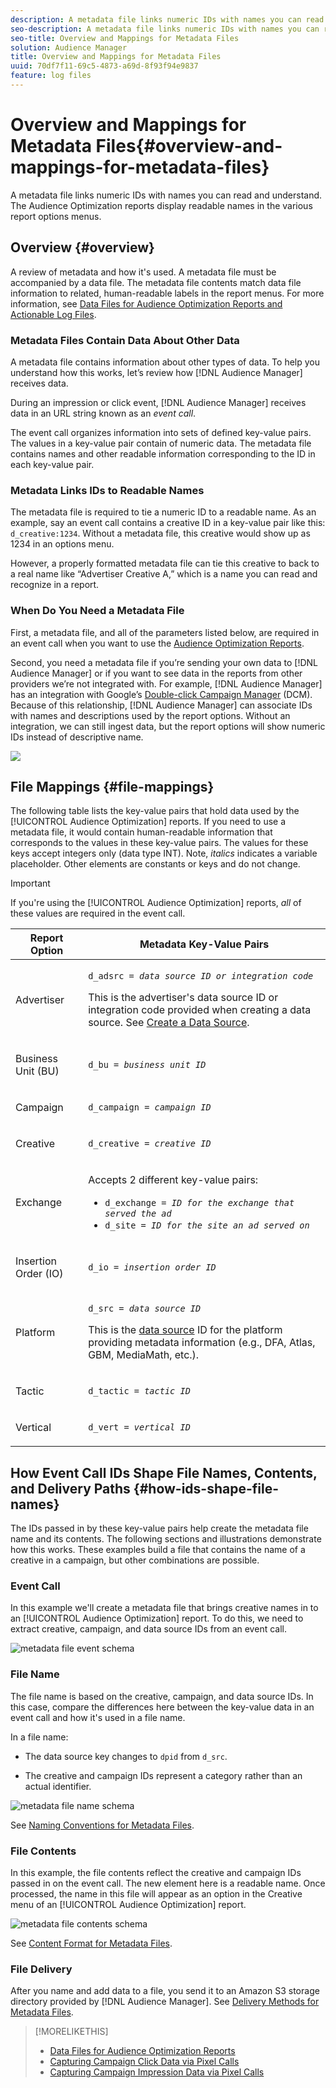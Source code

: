 ```yaml
---
description: A metadata file links numeric IDs with names you can read and understand. The Audience Optimization reports display readable names in the various report options menus.
seo-description: A metadata file links numeric IDs with names you can read and understand. The Audience Optimization reports display readable names in the various report options menus.
seo-title: Overview and Mappings for Metadata Files
solution: Audience Manager
title: Overview and Mappings for Metadata Files
uuid: 70df7f11-69c5-4873-a69d-8f93f94e9837
feature: log files
---
```


# Overview and Mappings for Metadata Files{#overview-and-mappings-for-metadata-files}

A metadata file links numeric IDs with names you can read and understand. The Audience Optimization reports display readable names in the various report options menus.

## Overview {#overview}

A review of metadata and how it's used. A metadata file must be accompanied by a data file. The metadata file contents match data file information to related, human-readable labels in the report menus. For more information, see [Data Files for Audience Optimization Reports and Actionable Log Files](../../../reporting/audience-optimization-reports/metadata-files-intro/datafiles-intro.md).

### Metadata Files Contain Data About Other Data

A metadata file contains information about other types of data. To help you understand how this works, let’s review how [!DNL Audience Manager] receives data. 

During an impression or click event, [!DNL Audience Manager] receives data in an URL string known as an *event call*. 

The event call organizes information into sets of defined key-value pairs. The values in a key-value pair contain of numeric data. The metadata file contains names and other readable information corresponding to the ID in each key-value pair.

### Metadata Links IDs to Readable Names

The metadata file is required to tie a numeric ID to a readable name. As an example, say an event call contains a creative ID in a key-value pair like this: `d_creative:1234`. Without a metadata file, this creative would show up as 1234 in an options menu. 

However, a properly formatted metadata file can tie this creative to back to a real name like “Advertiser Creative A,” which is a name you can read and recognize in a report.

### When Do You Need a Metadata File

First, a metadata file, and all of the parameters listed below, are required in an event call when you want to use the [Audience Optimization Reports](../../../reporting/audience-optimization-reports/audience-optimization-reports.md).

Second, you need a metadata file if you’re sending your own data to [!DNL Audience Manager] or if you want to see data in the reports from other providers we’re not integrated with. For example, [!DNL Audience Manager] has an integration with Google’s [Double-click Campaign Manager](../../../reporting/audience-optimization-reports/aor-advertisers/import-dcm.md) (DCM). Because of this relationship, [!DNL Audience Manager] can associate IDs with names and descriptions used by the report options. Without an integration, we can still ingest data, but the report options will show numeric IDs instead of descriptive name.

![](assets/metadata_menu.png)

## File Mappings {#file-mappings}

The following table lists the key-value pairs that hold data used by the [!UICONTROL Audience Optimization] reports. If you need to use a metadata file, it would contain human-readable information that corresponds to the values in these key-value pairs. The values for these keys accept integers only (data type INT). Note, *italics* indicates a variable placeholder. Other elements are constants or keys and do not change.

>[!IMPORTANT]
>
>If you're using the [!UICONTROL Audience Optimization] reports, *all* of these values are required in the event call.

<table id="table_B2C8C493080E449CA71C4EF07D9476BD"> 
 <thead> 
  <tr> 
   <th colname="col1" class="entry"> Report Option </th> 
   <th colname="col2" class="entry"> Metadata Key-Value Pairs </th> 
  </tr> 
 </thead>
 <tbody> 
  <tr> 
   <td colname="col1"> <p>Advertiser </p> </td> 
   <td colname="col2"> <p> <code>d_adsrc = <i>data source ID or integration code</i></code> </p> <p>This is the advertiser's data source ID or integration code provided when creating a data source. See <a href="../../../features/manage-datasources.md#create-data-source"> Create a Data Source</a>. </p> </td> 
  </tr> 
  <tr> 
   <td colname="col1"> <p>Business Unit (BU) </p> </td> 
   <td colname="col2"> <p> <code>d_bu = <i>business unit ID</i></code> </p> </td> 
  </tr> 
  <tr> 
   <td colname="col1"> <p>Campaign </p> </td> 
   <td colname="col2"> <p> <code>d_campaign = <i>campaign ID</i></code> </p> </td> 
  </tr> 
  <tr> 
   <td colname="col1"> <p>Creative </p> </td> 
   <td colname="col2"> <p> <code>d_creative = <i>creative ID</i></code> </p> </td> 
  </tr> 
  <tr> 
   <td colname="col1"> <p>Exchange </p> </td> 
   <td colname="col2"> <p>Accepts 2 different key-value pairs: </p> 
    <ul id="ul_3B3B751A8A134096B0912E81A0983B9D"> 
     <li id="li_57BAC45A7B274AB695945E174A4D8A35"> <code>d_exchange = <i>ID for the exchange that served the ad</i></code> </li> 
     <li id="li_CCDF00DE59D3451C8EF590DD3E1A806D"> <code>d_site = <i>ID for the site an ad served on</i></code> </li> 
    </ul> </td> 
  </tr> 
  <tr> 
   <td colname="col1"> <p>Insertion Order (IO) </p> </td> 
   <td colname="col2"> <p> <code>d_io = <i>insertion order ID</i></code> </p> </td> 
  </tr> 
  <tr> 
   <td colname="col1"> <p>Platform </p> </td> 
   <td colname="col2"> <p> <code>d_src = <i>data source ID</i></code> </p> <p>This is the <a href="../../../features/datasources-list-and-settings.md#data-sources-list-and-settings"> data source</a> ID for the platform providing metadata information (e.g., DFA, Atlas, GBM, MediaMath, etc.). </p> </td> 
  </tr> 
  <tr> 
   <td colname="col1"> <p>Tactic </p> </td> 
   <td colname="col2"> <p> <code>d_tactic = <i>tactic ID</i></code> </p> </td> 
  </tr> 
  <tr> 
   <td colname="col1"> <p>Vertical </p> </td> 
   <td colname="col2"> <p> <code>d_vert = <i>vertical ID</i></code> </p> </td> 
  </tr> 
 </tbody> 
</table>

## How Event Call IDs Shape File Names, Contents, and Delivery Paths {#how-ids-shape-file-names}

The IDs passed in by these key-value pairs help create the metadata file name and its contents. The following sections and illustrations demonstrate how this works. These examples build a file that contains the name of a creative in a campaign, but other combinations are possible.

### Event Call

In this example we'll create a metadata file that brings creative names in to an [!UICONTROL Audience Optimization] report. To do this, we need to extract creative, campaign, and data source IDs from an event call.

![metadata file event schema](assets/metadata_file_event.png)

### File Name

The file name is based on the creative, campaign, and data source IDs. In this case, compare the differences here between the key-value data in an event call and how it's used in a file name.

In a file name:

* The data source key changes to `dpid` from `d_src`.

* The creative and campaign IDs represent a category rather than an actual identifier.

![metadata file name schema](assets/metadata_file_name.png)

See [Naming Conventions for Metadata Files](../../../reporting/audience-optimization-reports/metadata-files-intro/metadata-file-names.md).

### File Contents

In this example, the file contents reflect the creative and campaign IDs passed in on the event call. The new element here is a readable name. Once processed, the name in this file will appear as an option in the Creative menu of an [!UICONTROL Audience Optimization] report.

![metadata file contents schema](assets/metadata_file_contents.png)

See [Content Format for Metadata Files](../../../reporting/audience-optimization-reports/metadata-files-intro/metadata-file-contents.md).

### File Delivery

After you name and add data to a file, you send it to an Amazon S3 storage directory provided by [!DNL Audience Manager]. See [Delivery Methods for Metadata Files](../../../reporting/audience-optimization-reports/metadata-files-intro/metadata-delivery-methods.md).

>[!MORELIKETHIS]
>
>* [Data Files for Audience Optimization Reports](../../../reporting/audience-optimization-reports/metadata-files-intro/datafiles-intro.md)
>* [Capturing Campaign Click Data via Pixel Calls](../../../integration/media-data-integration/click-data-pixels.md)
>* [Capturing Campaign Impression Data via Pixel Calls](../../../integration/media-data-integration/impression-data-pixels.md)
